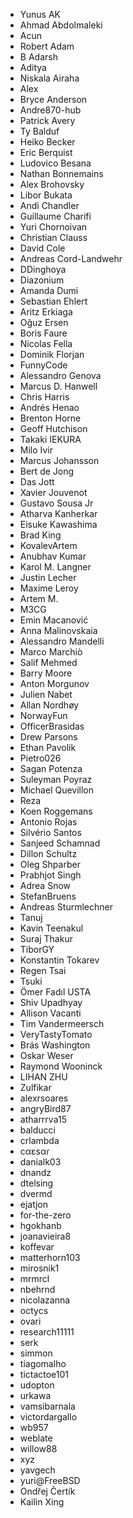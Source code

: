 - Yunus AK
- Ahmad Abdolmaleki
- Acun
- Robert Adam
- B Adarsh
- Aditya
- Niskala Airaha
- Alex
- Bryce Anderson
- Andre870-hub
- Patrick Avery
- Ty Balduf
- Heiko Becker
- Eric Berquist
- Ludovico Besana
- Nathan Bonnemains
- Alex Brohovsky
- Libor Bukata
- Andi Chandler
- Guillaume Charifi
- Yuri Chornoivan
- Christian Clauss
- David Cole
- Andreas Cord-Landwehr
- DDinghoya
- Diazonium
- Amanda Dumi
- Sebastian Ehlert
- Aritz Erkiaga
- Oğuz Ersen
- Boris Faure
- Nicolas Fella
- Dominik Florjan
- FunnyCode
- Alessandro Genova
- Marcus D. Hanwell
- Chris Harris
- Andrés Henao
- Brenton Horne
- Geoff Hutchison
- Takaki IEKURA
- Milo Ivir
- Marcus Johansson
- Bert de Jong
- Das Jott
- Xavier Jouvenot
- Gustavo Sousa Jr
- Atharva Kanherkar
- Eisuke Kawashima
- Brad King
- KovalevArtem
- Anubhav Kumar
- Karol M. Langner
- Justin Lecher
- Maxime Leroy
- Artem M.
- M3CG
- Emin Macanović
- Anna Malinovskaia
- Alessandro Mandelli
- Marco Marchiò
- Salif Mehmed
- Barry Moore
- Anton Morgunov
- Julien Nabet
- Allan Nordhøy
- NorwayFun
- OfficerBrasidas
- Drew Parsons
- Ethan Pavolik
- Pietro026
- Sagan Potenza
- Suleyman Poyraz
- Michael Quevillon
- Reza
- Koen Roggemans
- Antonio Rojas
- Silvério Santos
- Sanjeed Schamnad
- Dillon Schultz
- Oleg Shparber
- Prabhjot Singh
- Adrea Snow
- StefanBruens
- Andreas Sturmlechner
- Tanuj
- Kavin Teenakul
- Suraj Thakur
- TiborGY
- Konstantin Tokarev
- Regen Tsai
- Tsuki
- Ömer Fadıl USTA
- Shiv Upadhyay
- Allison Vacanti
- Tim Vandermeersch
- VeryTastyTomato
- Brás Washington
- Oskar Weser
- Raymond Wooninck
- LIHAN ZHU
- Zulfikar
- alexrsoares
- angryBird87
- atharrrva15
- balducci
- crlambda
- cαεsαɾ
- danialk03
- dnandz
- dtelsing
- dvermd
- ejatjon
- for-the-zero
- hgokhanb
- joanavieira8
- koffevar
- matterhorn103
- mirosnik1
- mrmrcl
- nbehrnd
- nicolazanna
- octycs
- ovari
- research11111
- serk
- simmon
- tiagomalho
- tictactoe101
- udopton
- urkawa
- vamsibarnala
- victordargallo
- wb957
- weblate
- willow88
- xyz
- yavgech
- yuri@FreeBSD
- Ondřej Čertík
- Kailin Xing